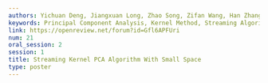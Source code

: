 ```yaml
---
authors: Yichuan Deng, Jiangxuan Long, Zhao Song, Zifan Wang, Han Zhang
keywords: Principal Component Analysis, Kernel Method, Streaming Algorithm
link: https://openreview.net/forum?id=Gfl6APFUri
num: 21
oral_session: 2
session: 1
title: Streaming Kernel PCA Algorithm With Small Space
type: poster
---
```

